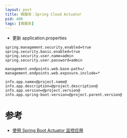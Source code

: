 ```yaml
---
layout: post
title: 微服务：Spring Cloud Actuator
pid: 480
tags: [微服务]
---
```


+ 更新 application.properties

```
spring.management.security.enabled=true
spring.security.basic.enabled=true
spring.security.user.name=admin
spring.security.user.password=admin

management.endpoints.web.base-path=/
management.endpoints.web.exposure.include=*

info.app.name=@project.name@
info.app.description=@project.description@
info.app.version=@project.version@
info.app.spring-boot-version=@project.parent.version@
```

# 参考
+ [使用 Spring Boot Actuator 监控应用](http://www.ityouknow.com/springboot/2018/02/06/spring-boot-actuator.html)
